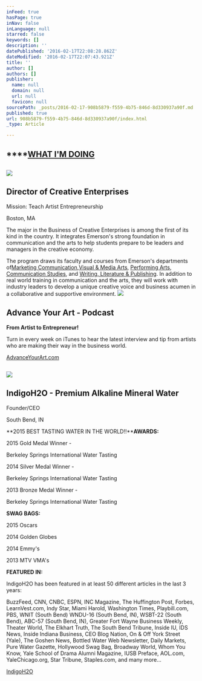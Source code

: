 ```yaml
---
inFeed: true
hasPage: true
inNav: false
inLanguage: null
starred: false
keywords: []
description: ''
datePublished: '2016-02-17T22:08:28.862Z'
dateModified: '2016-02-17T22:07:43.921Z'
title: ''
author: []
authors: []
publisher:
  name: null
  domain: null
  url: null
  favicon: null
sourcePath: _posts/2016-02-17-908b5879-f559-4b75-846d-8d330937a90f.md
published: true
url: 908b5879-f559-4b75-846d-8d330937a90f/index.html
_type: Article

---
```

## **[][0]****[WHAT I'M DOING][0]**

## 

## ![](https://the-grid-user-content.s3-us-west-2.amazonaws.com/f51e1a82-ff47-48e7-afb2-d2643e186b7d.jpg)

## Director of Creative Enterprises

Mission: Teach Artist Entrepreneurship

Boston, MA

The major in the Business of Creative Enterprises is among the first of its kind in the country. It integrates Emerson's strong foundation in communication and the arts to help students prepare to be leaders and managers in the creative economy.

The program draws its faculty and courses from Emerson's departments of[Marketing Communication][1],[Visual & Media Arts][2], [Performing Arts][3], [Communication Studies][4], and [Writing, Literature & Publishing][5]. In addition to real world training in communication and the arts, they will work with industry leaders to develop a unique creative voice and business acumen in a collaborative and supportive environment.
![](https://the-grid-user-content.s3-us-west-2.amazonaws.com/66460c5b-b6ef-4e52-a488-a725406f4533.jpg)

## Advance Your Art - Podcast

**From Artist to Entrepreneur!**

Turn in every week on iTunes to hear the latest interview and tip from artists who are making their way in the business world.

[AdvanceYourArt.com][6]

## 

## 

## 

## ![](https://the-grid-user-content.s3-us-west-2.amazonaws.com/f23a4f39-4437-4aa6-bd62-4464b5e0bca6.jpg)

## IndigoH2O - Premium Alkaline Mineral Water

Founder/CEO

South Bend, IN

**2015 BEST TASTING WATER IN THE WORLD!!****AWARDS:**

2015 Gold Medal Winner -

Berkeley Springs International Water Tasting

2014 Silver Medal Winner -

Berkeley Springs International Water Tasting

2013 Bronze Medal Winner -

Berkeley Springs International Water Tasting

**SWAG BAGS:**

2015 Oscars

2014 Golden Globes

2014 Emmy's

2013 MTV VMA's

**FEATURED IN:**

IndigoH2O has been featured in at least 50 different articles in the last 3 years:

BuzzFeed, CNN, CNBC, ESPN, INC Magazine, The Huffington Post, Forbes, LearnVest.com, Indy Star, Miami Harold, Washington Times, Playbill.com, PBS, WNIT (South Bend) WNDU-16 (South Bend, IN), WSBT-22 (South Bend), ABC-57 (South Bend, IN), Greater Fort Wayne Business Weekly, Theater World, The Elkhart Truth, The South Bend Tribune, Inside IU, IDS News, Inside Indiana Business, CEO Blog Nation, On & Off York Street (Yale), The Goshen News, Bottled Water Web Newsletter, Daily Markets, Pure Water Gazette, Hollywood Swag Bag, Broadway World, Whom You Know, Yale School of Drama Alumni Magazine, IUSB Preface, AOL.com, YaleChicago.org, Star Tribune, Staples.com, and many more...

[IndigoH2O][7]

[0]: null
[1]: http://www.emerson.edu/marketing-communication
[2]: http://www.emerson.edu/academics/departments/visual-media-arts
[3]: http://www.emerson.edu/performing-arts
[4]: http://www.emerson.edu/communication-studies
[5]: http://www.emerson.edu/writing-lit-publishing
[6]: www.advanceyourart.com
[7]: http://www.indigoh2o.com/